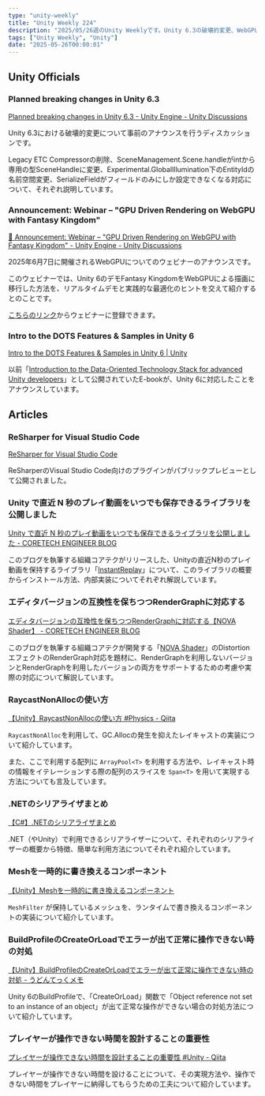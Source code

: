 ```yaml
---
type: "unity-weekly"
title: "Unity Weekly 224"
description: "2025/05/26週のUnity Weeklyです。Unity 6.3の破壊的変更、WebGPUウェビナー、DOTS Ebook、ReSharper、InstantReplayなどについて取り上げています。"
tags: ["Unity Weekly", "Unity"]
date: "2025-05-26T00:00:01"
---
```


## Unity Officials

### Planned breaking changes in Unity 6.3

[Planned breaking changes in Unity 6.3 - Unity Engine - Unity Discussions](https://discussions.unity.com/t/planned-breaking-changes-in-unity-6-3/1646418)

Unity 6.3における破壊的変更について事前のアナウンスを行うディスカッションです。

Legacy ETC Compressorの削除、SceneManagement.Scene.handleがintから専用の型SceneHandleに変更、Experimental.GlobalIllumination下のEntityIdの名前空間変更、SerializeFieldがフィールドのみにしか設定できなくなる対応について、それぞれ説明しています。

### Announcement: Webinar – "GPU Driven Rendering on WebGPU with Fantasy Kingdom"

[📢 Announcement: Webinar – "GPU Driven Rendering on WebGPU with Fantasy Kingdom" - Unity Engine - Unity Discussions](https://discussions.unity.com/t/announcement-webinar-gpu-driven-rendering-on-webgpu-with-fantasy-kingdom/1646471/2)

2025年6月7日に開催されるWebGPUについてのウェビナーのアナウンスです。

このウェビナーでは、Unity 6のデモFantasy KingdomをWebGPUによる描画に移行した方法を、リアルタイムデモと実践的な最適化のヒントを交えて紹介するとのことです。

[こちらのリンク](https://unity3d.zoom.us/webinar/register/2117479091470/WN_G2-ZuglpSdCfsapSz2sZ_g#/registration)からウェビナーに登録できます。

### Intro to the DOTS Features & Samples in Unity 6

[Intro to the DOTS Features & Samples in Unity 6 | Unity](https://unity.com/resources/dots-concepts-features-samples-resources-unity-6)

以前「[Introduction to the Data-Oriented Technology Stack for advanced Unity developers](https://unity.com/ja/resources/introduction-to-dots-ebook)」として公開されていたE-bookが、Unity 6に対応したことをアナウンスしています。


## Articles

### ReSharper for Visual Studio Code

[ReSharper for Visual Studio Code](https://www.jetbrains.com/resharper/vscode/)

ReSharperのVisual Studio Code向けのプラグインがパブリックプレビューとして公開されました。

### Unity で直近 N 秒のプレイ動画をいつでも保存できるライブラリを公開しました

[Unity で直近 N 秒のプレイ動画をいつでも保存できるライブラリを公開しました - CORETECH ENGINEER BLOG](https://blog.sge-coretech.com/entry/2025/05/20/121648)

このブログを執筆する組織コアテクがリリースした、Unityの直近N秒のプレイ動画を保持するライブラリ「[InstantReplay](https://github.com/CyberAgentGameEntertainment/InstantReplay)」について、このライブラリの概要からインストール方法、内部実装についてそれぞれ解説しています。

### エディタバージョンの互換性を保ちつつRenderGraphに対応する

[エディタバージョンの互換性を保ちつつRenderGraphに対応する【NOVA Shader】 - CORETECH ENGINEER BLOG](https://blog.sge-coretech.com/entry/2025/05/19/105659)

このブログを執筆する組織コアテクが開発する「[NOVA Shader](https://github.com/CyberAgentGameEntertainment/NovaShader)」のDistortionエフェクトのRenderGraph対応を題材に、RenderGraphを利用しないバージョンとRenderGraphを利用したバージョンの両方をサポートするための考慮や実際の対応について解説しています。

### RaycastNonAllocの使い方

[【Unity】RaycastNonAllocの使い方 #Physics - Qiita](https://qiita.com/toRisouP/items/e45d371bbec31c6866b6)

`RaycastNonAlloc`を利用して、GC.Allocの発生を抑えたレイキャストの実装について紹介しています。

また、ここで利用する配列に `ArrayPool<T>` を利用する方法や、レイキャスト時の情報をイテレーションする際の配列のスライスを `Span<T>` を用いて実現する方法についても言及しています。

### .NETのシリアライザまとめ

[【C#】.NETのシリアライザまとめ](https://zenn.dev/nuskey/articles/csharp-serializers)

.NET（やUnity）で利用できるシリアライザーについて、それぞれのシリアライザーの概要から特徴、簡単な利用方法についてそれぞれ紹介しています。

### Meshを一時的に書き換えるコンポーネント

[【Unity】Meshを一時的に書き換えるコンポーネント](https://zenn.dev/lilytechlab/articles/c7262f8a591a19)

`MeshFilter` が保持しているメッシュを、ランタイムで書き換えるコンポーネントの実装について紹介しています。

### BuildProfileのCreateOrLoadでエラーが出て正常に操作できない時の対処

[【Unity】BuildProfileのCreateOrLoadでエラーが出て正常に操作できない時の対処 - うどんてっくメモ](https://myudon.hatenablog.com/entry/2025/05/20/110354)

Unity 6のBuildProfileで、「CreateOrLoad」関数で「Object reference not set to an instance of an object」が出て正常な操作ができない場合の対処方法について紹介しています。

### プレイヤーが操作できない時間を設計することの重要性

[プレイヤーが操作できない時間を設計することの重要性 #Unity - Qiita](https://qiita.com/kitasyunpp/items/1103c6c2c95b33fd55c8)

プレイヤーが操作できない時間を設けることについて、その実現方法や、操作できない時間をプレイヤーに納得してもらうための工夫について紹介しています。